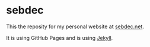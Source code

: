 # sebdec

This the reposity for my personal website at [sebdec.net](https://sebdec.net).

It is using GitHub Pages and is using [Jekyll](https://jekyllrb.com).

